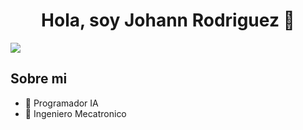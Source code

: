 <div align="center">
<h1 align="center">Hola, soy Johann Rodriguez 👋</h1>
</div>
<img src="https://img.hotimg.com/wepik--202402251800455mqw.png">


## Sobre mi

- 🤖 Programador IA
- 🦾 Ingeniero Mecatronico
  

